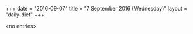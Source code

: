 +++
date = "2016-09-07"
title = "7 September 2016 (Wednesday)"
layout = "daily-diet"
+++


\<no entries\>
